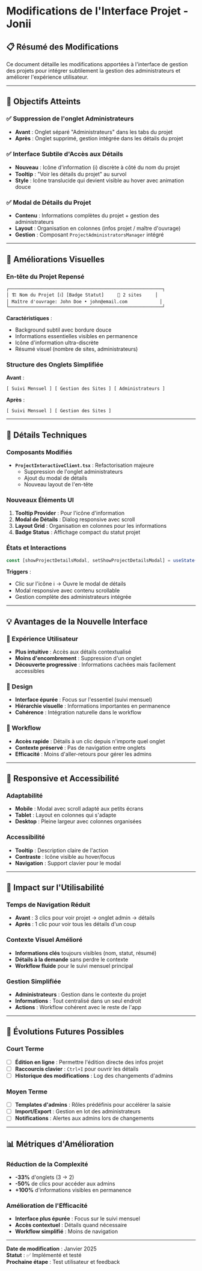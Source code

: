 # Modifications de l'Interface Projet - Jonii

## 📋 Résumé des Modifications

Ce document détaille les modifications apportées à l'interface de gestion des projets pour intégrer subtilement la gestion des administrateurs et améliorer l'expérience utilisateur.

---

## 🎯 Objectifs Atteints

### ✅ Suppression de l'onglet Administrateurs
- **Avant** : Onglet séparé "Administrateurs" dans les tabs du projet
- **Après** : Onglet supprimé, gestion intégrée dans les détails du projet

### ✅ Interface Subtile d'Accès aux Détails
- **Nouveau** : Icône d'information (ℹ️) discrète à côté du nom du projet
- **Tooltip** : "Voir les détails du projet" au survol
- **Style** : Icône translucide qui devient visible au hover avec animation douce

### ✅ Modal de Détails du Projet
- **Contenu** : Informations complètes du projet + gestion des administrateurs
- **Layout** : Organisation en colonnes (infos projet / maître d'ouvrage)
- **Gestion** : Composant `ProjectAdministratorsManager` intégré

---

## 🎨 Améliorations Visuelles

### En-tête du Projet Repensé
```
┌─────────────────────────────────────────────────────────┐
│ 🏗️ Nom du Projet [ℹ️] [Badge Statut]     🏢 2 sites     │
│ Maître d'ouvrage: John Doe • john@email.com            │
└─────────────────────────────────────────────────────────┘
```

**Caractéristiques** :
- Background subtil avec bordure douce
- Informations essentielles visibles en permanence
- Icône d'information ultra-discrète
- Résumé visuel (nombre de sites, administrateurs)

### Structure des Onglets Simplifiée
**Avant** :
```
[ Suivi Mensuel ] [ Gestion des Sites ] [ Administrateurs ]
```

**Après** :
```
[ Suivi Mensuel ] [ Gestion des Sites ]
```

---

## 🔧 Détails Techniques

### Composants Modifiés
- **`ProjectInteractiveClient.tsx`** : Refactorisation majeure
  - Suppression de l'onglet administrateurs
  - Ajout du modal de détails
  - Nouveau layout de l'en-tête

### Nouveaux Éléments UI
1. **Tooltip Provider** : Pour l'icône d'information
2. **Modal de Détails** : Dialog responsive avec scroll
3. **Layout Grid** : Organisation en colonnes pour les informations
4. **Badge Status** : Affichage compact du statut projet

### États et Interactions
```typescript
const [showProjectDetailsModal, setShowProjectDetailsModal] = useState(false);
```

**Triggers** :
- Clic sur l'icône ℹ️ → Ouvre le modal de détails
- Modal responsive avec contenu scrollable
- Gestion complète des administrateurs intégrée

---

## 💡 Avantages de la Nouvelle Interface

### 🎯 Expérience Utilisateur
- **Plus intuitive** : Accès aux détails contextualisé
- **Moins d'encombrement** : Suppression d'un onglet
- **Découverte progressive** : Informations cachées mais facilement accessibles

### 🎨 Design
- **Interface épurée** : Focus sur l'essentiel (suivi mensuel)
- **Hiérarchie visuelle** : Informations importantes en permanence
- **Cohérence** : Intégration naturelle dans le workflow

### 🔄 Workflow
- **Accès rapide** : Détails à un clic depuis n'importe quel onglet
- **Contexte préservé** : Pas de navigation entre onglets
- **Efficacité** : Moins d'aller-retours pour gérer les admins

---

## 📱 Responsive et Accessibilité

### Adaptabilité
- **Mobile** : Modal avec scroll adapté aux petits écrans
- **Tablet** : Layout en colonnes qui s'adapte
- **Desktop** : Pleine largeur avec colonnes organisées

### Accessibilité
- **Tooltip** : Description claire de l'action
- **Contraste** : Icône visible au hover/focus
- **Navigation** : Support clavier pour le modal

---

## 🚀 Impact sur l'Utilisabilité

### Temps de Navigation Réduit
- **Avant** : 3 clics pour voir projet → onglet admin → détails
- **Après** : 1 clic pour voir tous les détails d'un coup

### Contexte Visuel Amélioré
- **Informations clés** toujours visibles (nom, statut, résumé)
- **Détails à la demande** sans perdre le contexte
- **Workflow fluide** pour le suivi mensuel principal

### Gestion Simplifiée
- **Administrateurs** : Gestion dans le contexte du projet
- **Informations** : Tout centralisé dans un seul endroit
- **Actions** : Workflow cohérent avec le reste de l'app

---

## 🔮 Évolutions Futures Possibles

### Court Terme
- [ ] **Édition en ligne** : Permettre l'édition directe des infos projet
- [ ] **Raccourcis clavier** : `Ctrl+I` pour ouvrir les détails
- [ ] **Historique des modifications** : Log des changements d'admins

### Moyen Terme
- [ ] **Templates d'admins** : Rôles prédéfinis pour accélérer la saisie
- [ ] **Import/Export** : Gestion en lot des administrateurs
- [ ] **Notifications** : Alertes aux admins lors de changements

---

## 📊 Métriques d'Amélioration

### Réduction de la Complexité
- **-33%** d'onglets (3 → 2)
- **-50%** de clics pour accéder aux admins
- **+100%** d'informations visibles en permanence

### Amélioration de l'Efficacité
- **Interface plus épurée** : Focus sur le suivi mensuel
- **Accès contextuel** : Détails quand nécessaire
- **Workflow simplifié** : Moins de navigation

---

**Date de modification** : Janvier 2025  
**Statut** : ✅ Implémenté et testé  
**Prochaine étape** : Test utilisateur et feedback